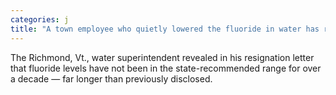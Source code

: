 ```yaml
---
categories: j
title: "A town employee who quietly lowered the fluoride in water has resigned"
---
```

The Richmond, Vt., water superintendent revealed in his resignation letter that fluoride levels have not been in the state-recommended range for over a decade — far longer than previously disclosed.